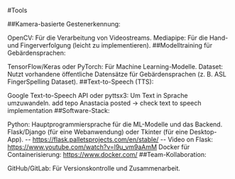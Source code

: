 #Tools

##Kamera-basierte Gestenerkennung:

OpenCV: Für die Verarbeitung von Videostreams.
Mediapipe: Für die Hand- und Fingerverfolgung (leicht zu implementieren).
##Modelltraining für Gebärdensprachen:

TensorFlow/Keras oder PyTorch: Für Machine Learning-Modelle.
Dataset: Nutzt vorhandene öffentliche Datensätze für Gebärdensprachen (z. B. ASL FingerSpelling Dataset).
##Text-to-Speech (TTS):

Google Text-to-Speech API oder pyttsx3: Um Text in Sprache umzuwandeln.
add tepo Anastacia posted -> check text to speech implementation
##Software-Stack:

Python: Hauptprogrammiersprache für die ML-Modelle und das Backend.
Flask/Django (für eine Webanwendung) oder Tkinter (für eine Desktop-App). -- https://flask.palletsprojects.com/en/stable/ -- Video on Flask: https://www.youtube.com/watch?v=l9u_vm9aAmM
Docker für Containerisierung: https://www.docker.com/
##Team-Kollaboration:

GitHub/GitLab: Für Versionskontrolle und Zusammenarbeit.
